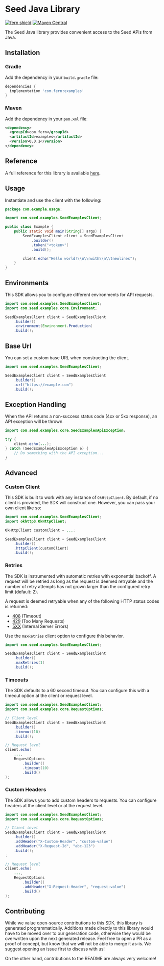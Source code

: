 # Seed Java Library

[![fern shield](https://img.shields.io/badge/%F0%9F%8C%BF-Built%20with%20Fern-brightgreen)](https://buildwithfern.com?utm_source=github&utm_medium=github&utm_campaign=readme&utm_source=Seed%2FJava)
[![Maven Central](https://img.shields.io/maven-central/v/com.fern/examples)](https://central.sonatype.com/artifact/com.fern/examples)

The Seed Java library provides convenient access to the Seed APIs from Java.

## Installation

### Gradle

Add the dependency in your `build.gradle` file:

```groovy
dependencies {
  implementation 'com.fern:examples'
}
```

### Maven

Add the dependency in your `pom.xml` file:

```xml
<dependency>
  <groupId>com.fern</groupId>
  <artifactId>examples</artifactId>
  <version>0.0.1</version>
</dependency>
```

## Reference

A full reference for this library is available [here](./reference.md).

## Usage

Instantiate and use the client with the following:

```java
package com.example.usage;

import com.seed.examples.SeedExamplesClient;

public class Example {
    public static void main(String[] args) {
        SeedExamplesClient client = SeedExamplesClient
            .builder()
            .token("<token>")
            .build();

        client.echo("Hello world!\\n\\nwith\\n\\tnewlines");
    }
}
```

## Environments

This SDK allows you to configure different environments for API requests.

```java
import com.seed.examples.SeedExamplesClient;
import com.seed.examples.core.Environment;

SeedExamplesClient client = SeedExamplesClient
    .builder()
    .environment(Environment.Production)
    .build();
```

## Base Url

You can set a custom base URL when constructing the client.

```java
import com.seed.examples.SeedExamplesClient;

SeedExamplesClient client = SeedExamplesClient
    .builder()
    .url("https://example.com")
    .build();
```

## Exception Handling

When the API returns a non-success status code (4xx or 5xx response), an API exception will be thrown.

```java
import com.seed.examples.core.SeedExamplesApiException;

try {
    client.echo(...);
} catch (SeedExamplesApiException e) {
    // Do something with the API exception...
}
```

## Advanced

### Custom Client

This SDK is built to work with any instance of `OkHttpClient`. By default, if no client is provided, the SDK will construct one. 
However, you can pass your own client like so:

```java
import com.seed.examples.SeedExamplesClient;
import okhttp3.OkHttpClient;

OkHttpClient customClient = ...;

SeedExamplesClient client = SeedExamplesClient
    .builder()
    .httpClient(customClient)
    .build();
```

### Retries

The SDK is instrumented with automatic retries with exponential backoff. A request will be retried as long
as the request is deemed retryable and the number of retry attempts has not grown larger than the configured
retry limit (default: 2).

A request is deemed retryable when any of the following HTTP status codes is returned:

- [408](https://developer.mozilla.org/en-US/docs/Web/HTTP/Status/408) (Timeout)
- [429](https://developer.mozilla.org/en-US/docs/Web/HTTP/Status/429) (Too Many Requests)
- [5XX](https://developer.mozilla.org/en-US/docs/Web/HTTP/Status/500) (Internal Server Errors)

Use the `maxRetries` client option to configure this behavior.

```java
import com.seed.examples.SeedExamplesClient;

SeedExamplesClient client = SeedExamplesClient
    .builder()
    .maxRetries(1)
    .build();
```

### Timeouts

The SDK defaults to a 60 second timeout. You can configure this with a timeout option at the client or request level.

```java
import com.seed.examples.SeedExamplesClient;
import com.seed.examples.core.RequestOptions;

// Client level
SeedExamplesClient client = SeedExamplesClient
    .builder()
    .timeout(10)
    .build();

// Request level
client.echo(
    ...,
    RequestOptions
        .builder()
        .timeout(10)
        .build()
);
```

### Custom Headers

The SDK allows you to add custom headers to requests. You can configure headers at the client level or at the request level.

```java
import com.seed.examples.SeedExamplesClient;
import com.seed.examples.core.RequestOptions;

// Client level
SeedExamplesClient client = SeedExamplesClient
    .builder()
    .addHeader("X-Custom-Header", "custom-value")
    .addHeader("X-Request-Id", "abc-123")
    .build();
;

// Request level
client.echo(
    ...,
    RequestOptions
        .builder()
        .addHeader("X-Request-Header", "request-value")
        .build()
);
```

## Contributing

While we value open-source contributions to this SDK, this library is generated programmatically.
Additions made directly to this library would have to be moved over to our generation code,
otherwise they would be overwritten upon the next generated release. Feel free to open a PR as
a proof of concept, but know that we will not be able to merge it as-is. We suggest opening
an issue first to discuss with us!

On the other hand, contributions to the README are always very welcome!
